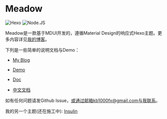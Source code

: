 # Meadow

![Hexo](https://img.shields.io/badge/Hexo-3.0+-blue) 
![Node.JS](https://img.shields.io/badge/node.js-6.0-brightgreen)

Meadow是一款基于MDUI开发的，遵循Material Design的响应式Hexo主题。更多内容详见[我的博客](https://garybear.cn/)。

下列是一些简单的说明文档与Demo：

+ [My Blog](https://kb1000fx.github.io/)

+ [Demo](https://kb1000fx.github.io/hexo-theme-meadow/)

+ [Doc](https://kb1000fx.github.io/hexo-theme-meadow/doc/#/en/)
  
+ [中文文档](https://kb1000fx.github.io/hexo-theme-meadow/doc/#/)

如有任何问题请发Github Issue，或通过邮箱kb1000fx@gmail.com与我联系。

我的另一个主题(还在施工中): [Insulin](https://github.com/kb1000fx/hexo-theme-insulin)

